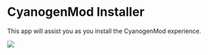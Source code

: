 # CyanogenMod Installer #

This app will assist you as you install the CyanogenMod experience.

![](web_hi_res_512.png)